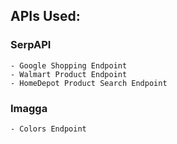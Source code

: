 ## APIs Used:
  ### SerpAPI
    - Google Shopping Endpoint
    - Walmart Product Endpoint
    - HomeDepot Product Search Endpoint
  ### Imagga
    - Colors Endpoint
